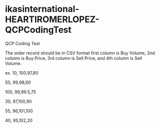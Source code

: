 # ikasinternational-HEARTIROMERLOPEZ-QCPCodingTest
QCP Coding Test

The order record should be in CSV format first column is Buy Volume, 2nd column is Buy Price, 3rd column is Sell Price, and 4th column is Sell Volume.

ex.
10, 100,97,80

50, 99,98,60

100, 98,99.5,75

30, 97,100,90

55, 96,101,100

40, 95,102,20

